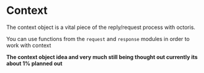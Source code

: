 # Context

The context object is a vital piece of the reply/request process with octoris.

You can use functions from the `request` and `response` modules in order to work with context

**The context object idea and very much still being thought out currently its about 1% planned out**
